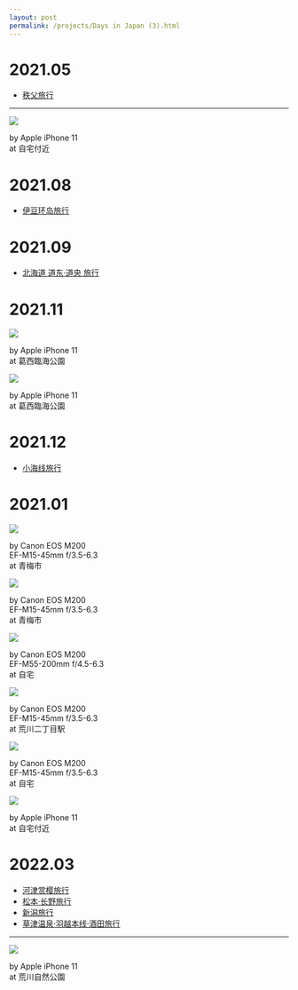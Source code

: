 ```yaml
---
layout: post
permalink: /projects/Days in Japan (3).html
---
```


# 2021.05

- [秩父旅行](/2021/05/03/a-travel-at-chichibu.html)

---

<div class="gallery">
    <div class="item">
        <img src="/assets/src/days-in-japan/2021-05-1.jpeg">
        <p>by Apple iPhone 11<br>at 自宅付近</p>
    </div>
</div>

# 2021.08

- [伊豆环岛旅行](/2021/08/26/a-travel-at-izu.html)

# 2021.09

- [北海道 道东·道央 旅行](/2021/09/25/a-travel-at-hokkaido.html)

# 2021.11

<div class="gallery">
    <div class="item">
        <img src="/assets/src/days-in-japan/2021-11-1.jpeg">
        <p>by Apple iPhone 11<br>at 葛西臨海公園</p>
    </div>
    <div class="item">
        <img src="/assets/src/days-in-japan/2021-11-2.jpeg">
        <p>by Apple iPhone 11<br>at 葛西臨海公園</p>
    </div>
</div>

# 2021.12

- [小海线旅行](/2021/12/30/a-travel-at-koumi.html)

# 2021.01

<div class="gallery">
    <div class="item">
        <img src="/assets/src/days-in-japan/2022-01-1.jpeg">
        <p>by Canon EOS M200<br>EF-M15-45mm f/3.5-6.3<br>at 青梅市</p>
    </div>
    <div class="item">
        <img src="/assets/src/days-in-japan/2022-01-2.jpeg">
        <p>by Canon EOS M200<br>EF-M15-45mm f/3.5-6.3<br>at 青梅市</p>
    </div>
    <div class="item">
        <img src="/assets/src/days-in-japan/2022-01-3.jpeg">
        <p>by Canon EOS M200<br>EF-M55-200mm f/4.5-6.3<br>at 自宅</p>
    </div>
    <div class="item">
        <img src="/assets/src/days-in-japan/2022-01-4.jpeg">
        <p>by Canon EOS M200<br>EF-M15-45mm f/3.5-6.3<br>at 荒川二丁目駅</p>
    </div>
    <div class="item">
        <img src="/assets/src/days-in-japan/2022-01-5.jpeg">
        <p>by Canon EOS M200<br>EF-M15-45mm f/3.5-6.3<br>at 自宅</p>
    </div>
    <div class="item">
        <img src="/assets/src/days-in-japan/2022-01-6.jpeg">
        <p>by Apple iPhone 11<br>at 自宅付近</p>
    </div>
</div>

# 2022.03

- [河津赏樱旅行](/2022/03/05/a-travel-at-kawazu.html)
- [松本·长野旅行](/2022/03/06/a-travel-at-matsumoto.html)
- [新潟旅行](/2022/03/08/a-travel-at-niigata.html)
- [草津温泉·羽越本线·酒田旅行](/2022/03/09/a-travel-at-uetsu.html)

---

<div class="gallery">
    <div class="item">
        <img src="/assets/src/days-in-japan/2022-03-1.jpeg">
        <p>by Apple iPhone 11<br>at 荒川自然公園</p>
    </div>
</div>
